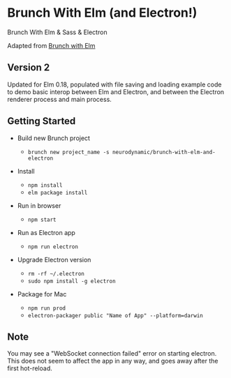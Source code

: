 # Brunch With Elm (and Electron!)
Brunch With Elm & Sass & Electron

Adapted from [Brunch with Elm](https://github.com/alaister/brunch-with-elm)

## Version 2
Updated for Elm 0.18, populated with file saving and loading example code to demo basic interop between Elm and Electron, and between the Electron renderer process and main process.

## Getting Started

* Build new Brunch project
    * `brunch new project_name -s neurodynamic/brunch-with-elm-and-electron`

* Install
    * `npm install`
    * `elm package install`
    
* Run in browser
    * `npm start`
    
* Run as Electron app
    * `npm run electron`

* Upgrade Electron version
    - `rm -rf ~/.electron`
    - `sudo npm install -g electron`

* Package for Mac
    - `npm run prod`
    - `electron-packager public "Name of App" --platform=darwin`

## Note
You may see a "WebSocket connection failed" error on starting electron. This does not seem to affect the app in any way, and goes away after the first hot-reload.